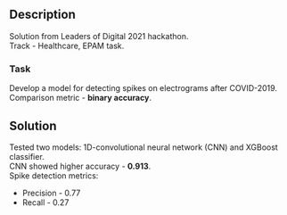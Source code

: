 ## Description
Solution from Leaders of Digital 2021 hackathon.  
Track - Healthcare, EPAM task.

### Task
Develop a model for detecting spikes on electrograms after COVID-2019.  
Comparison metric - **binary accuracy**.

## Solution
Tested two models: 1D-convolutional neural network (CNN) and XGBoost classifier.  
CNN showed higher accuracy - **0.913**.  
Spike detection metrics:
- Precision - 0.77  
- Recall - 0.27